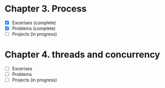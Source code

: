 # Chapter 3. Process

- [x] Excerises (complete)
- [x] Problems (complete)
- [ ] Projects (in progress)

# Chapter 4. threads and concurrency

- [ ] Excerises 
- [ ] Problems 
- [ ] Projects (in progress)
